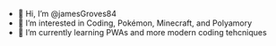 - 👋 Hi, I’m @jamesGroves84
- 👀 I’m interested in Coding, Pokémon, Minecraft, and Polyamory
- 🌱 I’m currently learning PWAs and more modern coding tehcniques

<!---
jamesGroves84/jamesGroves84 is a ✨ special ✨ repository because its `README.md` (this file) appears on your GitHub profile.
You can click the Preview link to take a look at your changes.
--->
